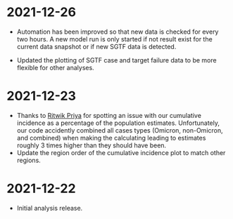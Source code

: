 # 2021-12-26

- Automation has been improved so that new data is checked for every two hours. A new model run is only started if not result exist for the current data snapshot or if new SGTF data is detected.

- Updated the plotting of SGTF case and target failure data to be more flexible for other analyses.


# 2021-12-23

- Thanks to [Ritwik Priya](https://twitter.com/ritwik_priya) for spotting an issue with our cumulative incidence as a percentage of the population estimates. Unfortunately, our code accidently combined all cases types (Omicron, non-Omicron, and combined) when making the calculating leading to estimates roughly 3 times higher than they should have been.
- Update the region order of the cumulative incidence plot to match other regions.

# 2021-12-22

- Initial analysis release.